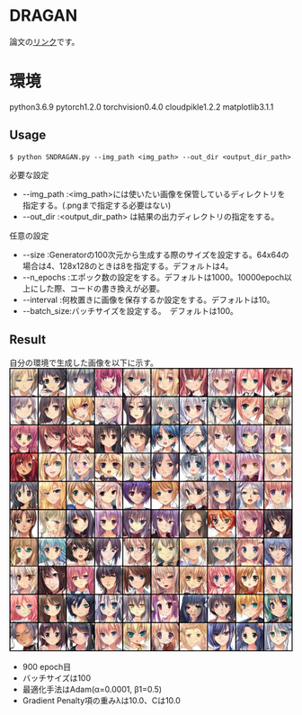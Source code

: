 # DRAGAN
論文の[リンク](https://arxiv.org/abs/1705.07215)です。
# 環境
python3.6.9
pytorch1.2.0
torchvision0.4.0
cloudpikle1.2.2
matplotlib3.1.1    
## Usage


```
$ python SNDRAGAN.py --img_path <img_path> --out_dir <output_dir_path>
```
必要な設定
- --img_path  :<img_path>には使いたい画像を保管しているディレクトリを指定する。(.pngまで指定する必要はない)
- --out_dir   :<output_dir_path> は結果の出力ディレクトリの指定をする。

任意の設定
- --size      :Generatorの100次元から生成する際のサイズを設定する。64x64の場合は4、128x128のときは8を指定する。デフォルトは4。
- --n_epochs  :エポック数の設定をする。デフォルトは1000。10000epoch以上にした際、コードの書き換えが必要。
- --interval  :何枚置きに画像を保存するか設定をする。デフォルトは10。
- --batch_size:バッチサイズを設定する。　デフォルトは100。
## Result
自分の環境で生成した画像を以下に示す。  
![image](https://github.com/H1R0Y4/DRAGAN/blob/master/0900.png)
- 900 epoch目
- バッチサイズは100
- 最適化手法はAdam(α=0.0001, β1=0.5)
- Gradient Penalty項の重みλは10.0、Cは10.0

